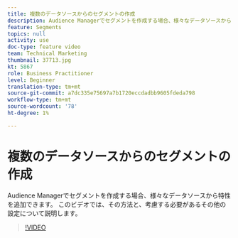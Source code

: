 ```yaml
---
title: 複数のデータソースからのセグメントの作成
description: Audience Managerでセグメントを作成する場合、様々なデータソースから特性を追加できます。 このビデオでは、その方法と、考慮する必要があるその他の設定について説明します。
feature: Segments
topics: null
activity: use
doc-type: feature video
team: Technical Marketing
thumbnail: 37713.jpg
kt: 5867
role: Business Practitioner
level: Beginner
translation-type: tm+mt
source-git-commit: a7dc335e75697a7b1720eccdadbb9605fdeda798
workflow-type: tm+mt
source-wordcount: '78'
ht-degree: 1%

---
```



# 複数のデータソースからのセグメントの作成

Audience Managerでセグメントを作成する場合、様々なデータソースから特性を追加できます。 このビデオでは、その方法と、考慮する必要があるその他の設定について説明します。

>[!VIDEO](https://video.tv.adobe.com/v/37713/?quality=12&learn=on)
